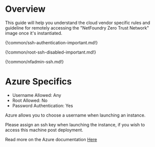 # Overview

  This guide will help you understand the cloud vendor specific rules and guideline for remotely accessing
  the "NetFoundry Zero Trust Network" image once it's instantiated.

{!common/ssh-authentication-important.md!}

{!common/root-ssh-disabled-important.md!}

{!common/nfadmin-ssh.md!}

# Azure Specifics

* Username Allowed: Any
* Root Allowed: No
* Password Authentication: Yes

Azure allows you to choose a username when launching an instance.  

Please assign an ssh key when launching the instance, if you wish to access this machine post deployment.

Read more on the Azure documentation [Here](https://docs.microsoft.com/en-us/azure/virtual-machines/linux/create-ssh-keys-detailed)






